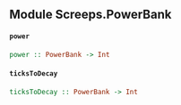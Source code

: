 ## Module Screeps.PowerBank

#### `power`

``` purescript
power :: PowerBank -> Int
```

#### `ticksToDecay`

``` purescript
ticksToDecay :: PowerBank -> Int
```


